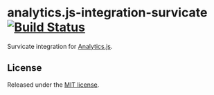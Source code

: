 # analytics.js-integration-survicate [![Build Status][ci-badge]][ci-link]

Survicate integration for [Analytics.js][].

## License

Released under the [MIT license](LICENSE).


[Analytics.js]: https://segment.com/docs/libraries/analytics.js/
[ci-link]: https://circleci.com/gh/Survicate/analytics.js-integration-survicate
[ci-badge]: https://circleci.com/gh/Survicate/analytics.js-integration-survicate.svg?style=svg
